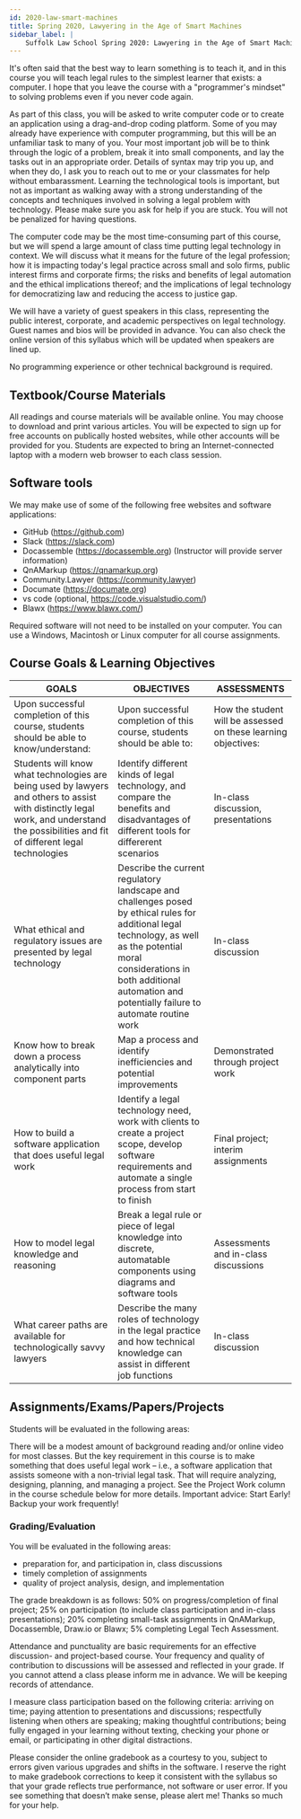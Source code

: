 ```yaml
---
id: 2020-law-smart-machines
title: Spring 2020, Lawyering in the Age of Smart Machines
sidebar_label: |
    Suffolk Law School Spring 2020: Lawyering in the Age of Smart Machines
---
```


It's often said that the best way to learn something is to teach it, and in this course you will teach legal rules to the simplest learner that exists: a computer. I hope that you leave the course with a "programmer's mindset" to solving problems even if you never code again.

As part of this class, you will be asked to write computer code or to create an application using a drag-and-drop coding platform. Some of you may already have experience with computer programming, but this will be an unfamiliar task to many of you. Your most important job will be to think through the logic of a problem, break it into small components, and lay the tasks out in an appropriate order. Details of syntax may trip you up, and when they do, I ask you to reach out to me or your classmates for help without embarassment. Learning the technological tools is important, but not as important as walking away with a strong understanding of the concepts and techniques involved in solving a legal problem with technology. Please make sure you ask for help if you are stuck. You will not be penalized for having questions.

The computer code may be the most time-consuming part of this course, but we will spend a large amount of class time putting legal technology in context. We will discuss what it means for the future of the legal profession; how it is impacting today's legal practice across small and solo firms, public interest firms and corporate firms; the risks and benefits of legal automation and the ethical implications thereof; and the implications of legal technology for democratizing law and reducing the access to justice gap.

We will have a variety of guest speakers in this class, representing the public interest, corporate, and academic perspectives on legal technology. Guest names and bios will be provided in advance. You can also check the online version of this syllabus which will be updated when speakers are lined up.

No programming experience or other technical background is required.

## Textbook/Course Materials

All readings and course materials will be available online. You may choose to download and print various articles. You will be expected to sign up for free accounts on publically hosted websites, while other accounts will be provided for you. Students are expected to bring an Internet-connected laptop with a modern web browser to each class session.

## Software tools
We may make use of some of the following free websites and software applications:

*	GitHub (https://github.com) 
*	Slack (https://slack.com) 
*	Docassemble (https://docassemble.org) (Instructor will provide server information)
*	QnAMarkup (https://qnamarkup.org) 
*	Community.Lawyer (https://community.lawyer) 
*	Documate (https://documate.org)
*	vs code (optional, https://code.visualstudio.com/)
*	Blawx (https://www.blawx.com/)

Required software will not need to be installed on your computer. You can use a Windows, Macintosh or Linux computer for all course assignments. 

## Course Goals & Learning Objectives

GOALS |	OBJECTIVES |	ASSESSMENTS
------|------------|------------------
Upon successful completion of this course, students should be able to know/understand:	| Upon successful completion of this course, students should be able to:	| How the student will be assessed on these learning objectives:
Students will know what technologies are being used by lawyers and others to assist with distinctly legal work, and understand the possibilities and fit of different legal technologies	| Identify different kinds of legal technology, and compare the benefits and disadvantages of different tools for differerent scenarios |	In-class discussion, presentations
What ethical and regulatory issues are presented by legal technology | Describe the current regulatory landscape and challenges posed by ethical rules for additional legal technology, as well as the potential moral considerations in both additional automation and potentially failure to automate routine work |	In-class discussion
Know how to break down a process analytically into component parts |	Map a process and identify inefficiencies and potential improvements	|Demonstrated through project work
How to build a software application that does useful legal work |	Identify a legal technology need, work with clients to create a project scope, develop software requirements and automate a single process from start to finish |	Final project; interim assignments
How to model legal knowledge and reasoning |	Break a legal rule or piece of legal knowledge into discrete, automatable components using diagrams and software tools |	Assessments and in-class discussions
What career paths are available for technologically savvy lawyers |	Describe the many roles of technology in the legal practice and how technical knowledge can assist in different job functions	|In-class discussion

## Assignments/Exams/Papers/Projects

Students will be evaluated in the following areas: 

There will be a modest amount of background reading and/or online video for most classes.  But the key requirement in this course is to make something that does useful legal work – i.e., a software application that assists someone with a non-trivial legal task.  That will require analyzing, designing, planning, and managing a project.  See the Project Work column in the course schedule below for more details.  Important advice:  Start Early!  Backup your work frequently!

### Grading/Evaluation
You will be evaluated in the following areas: 
*	preparation for, and participation in, class discussions
*	timely completion of assignments
*	quality of project analysis, design, and implementation

The grade breakdown is as follows: 50% on progress/completion of final project; 25% on participation (to include class participation and in-class presentations); 20% completing small-task assignments in QnAMarkup, Docassemble, Draw.io or Blawx; 5% completing Legal Tech Assessment.

Attendance and punctuality are basic requirements for an effective discussion- and project-based course. Your frequency and quality of contribution to discussions will be assessed and reflected in your grade. If you cannot attend a class please inform me in advance.  We will be keeping records of attendance.

I measure class participation based on the following criteria: arriving on time; paying attention to presentations and discussions; respectfully listening when others are speaking; making thoughtful contributions; being fully engaged in your learning without texting, checking your phone or email, or participating in other digital distractions.

Please consider the online gradebook as a courtesy to you, subject to errors given various upgrades and shifts in the software. I reserve the right to make gradebook corrections to keep it consistent with the syllabus so that your grade reflects true performance, not software or user error. If you see something that doesn’t make sense, please alert me! Thanks so much for your help.

